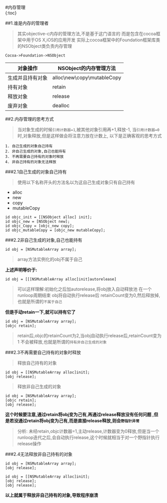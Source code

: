 #内存管理     
{:toc} 

##1.谁是内存的管理者
>其实objective-c内存的管理方法,不是基于这门语言的
>而是包含在cocoa框架中用于OS X,iOS的应用开发
>实际上cocoa框架中的Foundation框架库类的NSObject类负责内存管理

`Cocoa->Foundation->NSObject`

对象操作 | NSObject的内存管理方法
---|---
生成并且持有对象|alloc\new\copy\mutableCopy
持有对象|retain
释放对象|release
废弃对象|dealloc

##2.内存管理的思考方式
>当对象生成的时候`引用计数器=1`,被其他对象引用再+1,释放-1,
>当`引用计数器=0`时,对象释放,但是这样做会将注意力放在计数上,
>以下是正确客观的思考方式

```
1. 自己生成的对象自己持有
2. 非自己生成的对象,自己也能持有
3. 不再需要自己持有的对象时释放
4. 非自己持有的对象无法释放
```
###2.1自己生成的对象自己持有
>使用以下名称开头的方法名以为这自己生成对象只有自己持有

* alloc
* new
* copy
* mutableCopy

```objc
id objc_init = [[NSObject alloc] init];
id objc_new = [NSObject new];
id objc_Copy = [objc_new copy];
id objc_mutableCopy = [objc_new mutableCopy];
```
###2.2非自己生成的对象,自己也能持有

```objc
id obj = [NSMutableArray array];
```
>array方法实例化的obj不属于自己

__上述声明等价于:__

```objc
id obj = [[[NSMutableArray alloc]init]autorelease]
```
>可以这样理解:初始化之后加autorelease,将obj放入自动释放池 在一个runloop周期结束 obj将自动执行release后 retainCount变为0,然后释放掉,也就是所谓的`不属于自己`

__但是手动retain一下,就可以持有它了__

```objc
id obj = [NSMutableArray array];
[objc retain];
```
>retain后,objc的retainCount为2,当obj自动执行release后,retainCount变为1
>不会被释放,也就是所谓的`持有非自己生成的对象`

###2.3不再需要自己持有的对象时释放
>释放自己持有的对象

```objc
id obj = [[NSMutableArray alloc]init];
[obj release];
```
>释放非自己生成的对象

```objc
id obj = [NSMutableArray array];
[objc retain];
[obj release];
```
__这个时候要注意,通过retain将obj变为己有,再通过release释放没有任何问题
,但是若没通过retain将obj变为己有,而是直接release释放,则会`野指针异常`__
>分析:
>未经retain,objc计数器=1,主动release,计数器变为0释放,但是当一个runloop迭代之后,会自动执行release,这个时候就相当于对一个野指针执行release操作

###2.4无法释放非自己持有的对象
```objc
id obj = [NSMutableArray array];
[obj release];
```
```objc
id obj = [[NSMutableArray alloc]init];
[obj release];
[obj release];
```
__以上就属于释放非自己持有的对象,导致程序崩溃__


